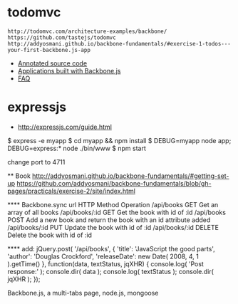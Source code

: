 
# todomvc

    http://todomvc.com/architecture-examples/backbone/
    https://github.com/tastejs/todomvc
    http://addyosmani.github.io/backbone-fundamentals/#exercise-1-todos---your-first-backbone.js-app

* [Annotated source code](http://backbonejs.org/docs/backbone.html)
* [Applications built with Backbone.js](http://backbonejs.org/#examples)
* [FAQ](http://backbonejs.org/#faq)


# expressjs

* http://expressjs.com/guide.html

 $ express -e myapp
 $ cd myapp && npm install
 $ DEBUG=myapp node app; DEBUG=express:* node ./bin/www
 $ npm start

change port to 4711


** Book
  http://addyosmani.github.io/backbone-fundamentals/#getting-set-up
  https://github.com/addyosmani/backbone-fundamentals/blob/gh-pages/practicals/exercise-2/site/index.html

**** Backbone.sync
 url             HTTP Method  Operation
 /api/books      GET          Get an array of all books
 /api/books/:id  GET          Get the book with id of :id
 /api/books      POST         Add a new book and return the book with an id attribute added
 /api/books/:id  PUT          Update the book with id of :id
 /api/books/:id  DELETE       Delete the book with id of :id

**** add:
 jQuery.post( '/api/books', {
     'title': 'JavaScript the good parts',
     'author': 'Douglas Crockford',
     'releaseDate': new Date( 2008, 4, 1 ).getTime()
 }, function(data, textStatus, jqXHR) {
     console.log( 'Post response:' );
     console.dir( data );
     console.log( textStatus );
     console.dir( jqXHR );
 });

Backbone.js, a multi-tabs page, node.js, mongoose

